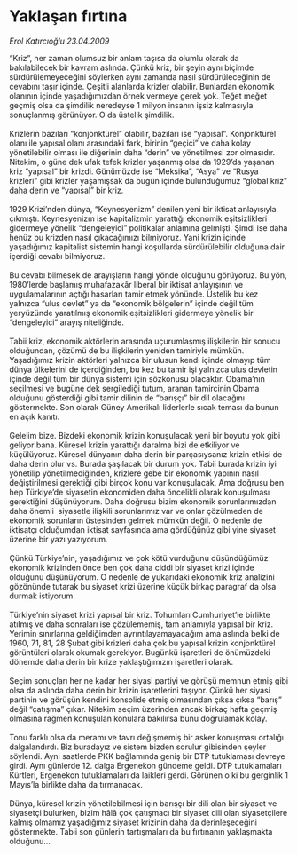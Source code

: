 # Yaklaşan fırtına

*Erol Katırcıoğlu 23.04.2009*

<div class="taraf_structure_2col_1zq">
<div class="margen_n">



 <p>“Kriz”, her zaman olumsuz bir anlam taşısa da olumlu olarak da bakılabilecek bir kavram aslında. Çünkü kriz, bir şeyin aynı biçimde sürdürülemeyeceğini söylerken aynı zamanda nasıl sürdürüleceğinin de cevabını taşır içinde. Çeşitli alanlarda krizler olabilir. Bunlardan ekonomik olanının içinde yaşadığımızdan örnek vermeye gerek yok. Teğet meğet geçmiş olsa da şimdilik neredeyse 1 milyon insanın işsiz kalmasıyla sonuçlanmış görünüyor. O da üstelik şimdilik. <br/><br/>Krizlerin bazıları “konjonktürel” olabilir, bazıları ise “yapısal”. Konjonktürel olanı ile yapısal olanı arasındaki fark, birinin “geçici” ve daha kolay yönetilebilir olması ile diğerinin daha “derin” ve yönetilmesi zor olmasıdır. Nitekim, o güne dek ufak tefek krizler yaşanmış olsa da 1929’da yaşanan kriz “yapısal” bir krizdi. Günümüzde ise “Meksika”, “Asya” ve “Rusya krizleri” gibi krizler yaşamışsak da bugün içinde bulunduğumuz “global kriz” daha derin ve “yapısal” bir kriz. <br/><br/>1929 Krizi’nden dünya, “Keynesyenizm” denilen yeni bir iktisat anlayışıyla çıkmıştı. Keynesyenizm ise kapitalizmin yarattığı ekonomik eşitsizlikleri gidermeye yönelik “dengeleyici” politikalar anlamına gelmişti. Şimdi ise daha henüz bu krizden nasıl çıkacağımızı bilmiyoruz. Yani krizin içinde yaşadığımız kapitalist sistemin hangi koşullarda sürdürülebilir olduğuna dair içerdiği cevabı bilmiyoruz. <br/><br/>Bu cevabı bilmesek de arayışların hangi yönde olduğunu görüyoruz. Bu yön, 1980’lerde başlamış muhafazakâr liberal bir iktisat anlayışının ve uygulamalarının açtığı hasarları tamir etmek yönünde. Üstelik bu kez yalnızca “ulus devlet” ya da “ekonomik bölgelerin” içinde değil tüm yeryüzünde yaratılmış ekonomik eşitsizlikleri gidermeye yönelik bir “dengeleyici” arayış niteliğinde. <br/><br/>Tabii kriz, ekonomik aktörlerin arasında uçurumlaşmış ilişkilerin bir sonucu olduğundan, çözümü de bu ilişkilerin yeniden tamiriyle mümkün. Yaşadığımız krizin aktörleri yalnızca bir ulusun kendi içinde olmayıp tüm dünya ülkelerini de içerdiğinden, bu kez bu tamir işi yalnızca ulus devletin içinde değil tüm bir dünya sistemi için sözkonusu olacaktır. Obama’nın seçilmesi ve bugüne dek sergilediği tutum, aranan tamircinin Obama olduğunu gösterdiği gibi tamir dilinin de “barışçı” bir dil olacağını göstermekte. Son olarak Güney Amerikalı liderlerle sıcak teması da bunun en açık kanıtı. <br/><br/>Gelelim bize. Bizdeki ekonomik krizin konuşulacak yeni bir boyutu yok gibi geliyor bana. Küresel krizin yarattığı daralma bizi de etkiliyor ve küçülüyoruz. Küresel dünyanın daha derin bir parçasıysanız krizin etkisi de daha derin olur vs. Burada şaşılacak bir durum yok. Tabii burada krizin iyi yönetilip yönetilmediğinden, krizlere gebe bir ekonomik yapının nasıl değiştirilmesi gerektiği gibi birçok konu var konuşulacak. Ama doğrusu ben hep Türkiye’de siyasetin ekonomiden daha öncelikli olarak konuşulması gerektiğini düşünüyorum. Daha doğrusu bizim ekonomik sorunlarımızdan daha önemli  siyasetle ilişkili sorunlarımız var ve onlar çözülmeden de ekonomik sorunların üstesinden gelmek mümkün değil. O nedenle de iktisatçı olduğumdan iktisat sayfasında ama gördüğünüz gibi yine siyaset üzerine bir yazı yazıyorum. <br/><br/>Çünkü Türkiye’nin, yaşadığımız ve çok kötü vurduğunu düşündüğümüz ekonomik krizinden önce ben çok daha ciddi bir siyaset krizi içinde olduğunu düşünüyorum. O nedenle de yukarıdaki ekonomik kriz analizini gözönünde tutarak bu siyaset krizi üzerine küçük birkaç paragraf da olsa durmak istiyorum. <br/><br/>Türkiye’nin siyaset krizi yapısal bir kriz. Tohumları Cumhuriyet’le birlikte atılmış ve daha sonraları ise çözülememiş, tam anlamıyla yapısal bir kriz. Yerimin sınırlarına geldiğimden ayrıntılayamayacağım ama aslında belki de 1960, 71, 81, 28 Şubat gibi krizleri daha çok bu yapısal krizin konjonktürel görüntüleri olarak okumak gerekiyor. Bugünkü işaretleri de önümüzdeki dönemde daha derin bir krize yaklaştığımızın işaretleri olarak. <br/><br/>Seçim sonuçları her ne kadar her siyasi partiyi ve görüşü memnun etmiş gibi olsa da aslında daha derin bir krizin işaretlerini taşıyor. Çünkü her siyasi partinin ve görüşün kendini konsolide etmiş olmasından çıksa çıksa “barış” değil “çatışma” çıkar. Nitekim seçim üzerinden ancak birkaç hafta geçmiş olmasına rağmen konuşulan konulara bakılırsa bunu doğrulamak kolay. <br/><br/>Tonu farklı olsa da meramı ve tavrı değişmemiş bir asker konuşması ortalığı dalgalandırdı. Biz buradayız ve sistem bizden sorulur gibisinden şeyler söylendi. Aynı saatlerde PKK bağlamında geniş bir DTP tutuklaması devreye girdi. Aynı günlerde 12. dalga Ergenekon gündeme geldi. DTP tutuklamaları Kürtleri, Ergenekon tutuklamaları da laikleri gerdi. Görünen o ki bu gerginlik 1 Mayıs’la birlikte daha da tırmanacak. <br/><br/>Dünya, küresel krizin yönetilebilmesi için barışçı bir dili olan bir siyaset ve siyasetçi bulurken, bizim hâlâ çok çatışmacı bir siyaset dili olan siyasetçilere kalmış olmamız yaşadığımız siyaset krizinin daha da derinleşeceğini göstermekte. Tabii son günlerin tartışmaları da bu fırtınanın yaklaşmakta olduğunu...</p>

<br/>


<div id="taraf_not">
</div>

</div>


</div>
